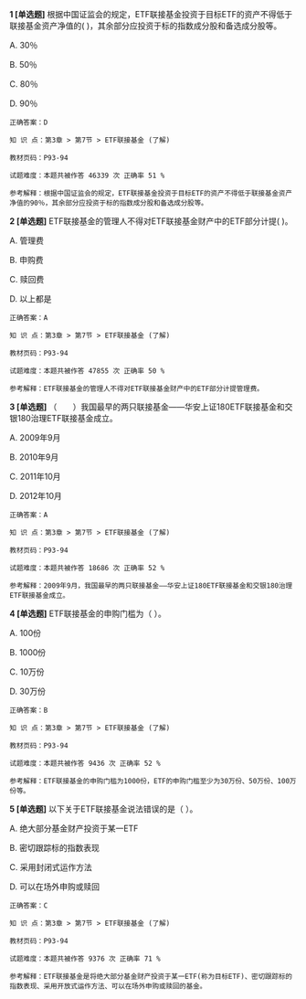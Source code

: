 **1 [单选题]** 根据中国证监会的规定，ETF联接基金投资于目标ETF的资产不得低于联接基金资产净值的(        )，其余部分应投资于标的指数成分股和备选成分股等。 

A. 30％

B. 50％

C. 80％

D. 90％

```
正确答案：D

知 识 点：第3章 > 第7节 > ETF联接基金 (了解)

教材页码：P93-94

试题难度：本题共被作答 46339 次 正确率 51 %

参考解释：根据中国证监会的规定，ETF联接基金投资于目标ETF的资产不得低于联接基金资产净值的90％，其余部分应投资于标的指数成分股和备选成分股等。
```


**2 [单选题]** ETF联接基金的管理人不得对ETF联接基金财产中的ETF部分计提(        )。

A. 管理费

B. 申购费

C. 赎回费

D. 以上都是

```
正确答案：A

知 识 点：第3章 > 第7节 > ETF联接基金 (了解)

教材页码：P93-94

试题难度：本题共被作答 47855 次 正确率 50 %

参考解释：ETF联接基金的管理人不得对ETF联接基金财产中的ETF部分计提管理费。
```


**3 [单选题]** （&emsp;&emsp;）我国最早的两只联接基金——华安上证180ETF联接基金和交银180治理ETF联接基金成立。

A. 2009年9月

B. 2010年9月

C. 2011年10月

D. 2012年10月

```
正确答案：A

知 识 点：第3章 > 第7节 > ETF联接基金 (了解)

教材页码：P93-94

试题难度：本题共被作答 18686 次 正确率 52 %

参考解释：2009年9月，我国最早的两只联接基金——华安上证180ETF联接基金和交银180治理ETF联接基金成立。
```


**4 [单选题]** ETF联接基金的申购门槛为（      ）。

A. 100份

B. 1000份

C. 10万份

D. 30万份

```
正确答案：B

知 识 点：第3章 > 第7节 > ETF联接基金 (了解)

教材页码：P93-94

试题难度：本题共被作答 9436 次 正确率 52 %

参考解释：ETF联接基金的申购门槛为1000份，ETF的申购门槛至少为30万份、50万份、100万份等。
```


**5 [单选题]** 以下关于ETF联接基金说法错误的是（       ）。

A. 绝大部分基金财产投资于某一ETF

B. 密切跟踪标的指数表现

C. 采用封闭式运作方法

D. 可以在场外申购或赎回

```
正确答案：C

知 识 点：第3章 > 第7节 > ETF联接基金 (了解)

教材页码：P93-94

试题难度：本题共被作答 9376 次 正确率 71 %

参考解释：ETF联接基金是将绝大部分基金财产投资于某一ETF(称为目标ETF)、密切跟踪标的指数表现、采用开放式运作方法、可以在场外申购或赎回的基金。
```

